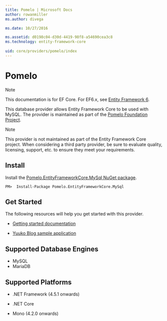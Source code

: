 ```yaml
---
title: Pomelo | Microsoft Docs
author: rowanmiller
ms.author: divega

ms.date: 10/27/2016

ms.assetid: d0198c04-d30d-4419-98f8-a54690cea3c8
ms.technology: entity-framework-core
 
uid: core/providers/pomelo/index
---
```

# Pomelo

> [!NOTE]
> This documentation is for EF Core. For EF6.x, see [Entity Framework 6](../../../ef6/index.md).

This database provider allows Entity Framework Core to be used with MySQL. The provider is maintained as part of the [Pomelo Foundation Project](https://github.com/PomeloFoundation/Pomelo.EntityFrameworkCore.MySql).

> [!NOTE]
> This provider is not maintained as part of the Entity Framework Core project. When considering a third party provider, be sure to evaluate quality, licensing, support, etc. to ensure they meet your requirements.

## Install

Install the [Pomelo.EntityFrameworkCore.MySql NuGet package](https://www.nuget.org/packages/Pomelo.EntityFrameworkCore.MySql).

<!-- literal_block"ids  "classes  "xml:space": "preserve", "backrefs  "linenos": false, "dupnames  : "csharp",", highlight_args}, "names": [] -->
````text
PM>  Install-Package Pomelo.EntityFrameworkCore.MySql
````

## Get Started

The following resources will help you get started with this provider.
* [Getting started documentation](https://github.com/PomeloFoundation/Pomelo.EntityFrameworkCore.MySql/blob/master/README.md#getting-started)

* [Yuuko Blog sample application](https://github.com/Kagamine/YuukoBlog-NETCore-MySql)

## Supported Database Engines

* MySQL
* MariaDB

## Supported Platforms

* .NET Framework (4.5.1 onwards)

* .NET Core

* Mono (4.2.0 onwards)
